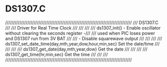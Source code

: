# DS1307.C
////////////////////////////////////////////////////////////////////////////////
///                               DS1307.C                                   ///
///                     Driver for Real Time Clock                           ///
///                                                                          ///
/// ds1307_init() - Enable oscillator without clearing the seconds register -///
///                 used when PIC loses power and DS1307 run from 3V BAT     ///
///               - Disable squarewave output                                ///
///                                                                          ///
/// ds1307_set_date_time(day,mth,year,dow,hour,min,sec)  Set the date/time   ///
///                                                                          ///
/// ds1307_get_date(day,mth,year,dow)               Get the date             ///
///                                                                          ///
/// ds1307_get_time(hr,min,sec)                     Get the time             ///
///                                                                          ///
////////////////////////////////////////////////////////////////////////////////

